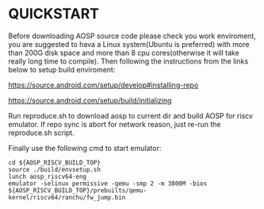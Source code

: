 # QUICKSTART

Before downloading AOSP source code please check you work enviroment, you are suggested to hava a Linux system(Ubuntu is preferred) with more than 200G disk space and more than 8 cpu cores(otherwise it will take really long time to compile). Then following the instructions from the links below to setup build enviroment:

https://source.android.com/setup/develop#installing-repo

https://source.android.com/setup/build/initializing

Run reproduce.sh to download aosp to current dir and build AOSP for riscv emulator. If repo sync is abort for network reason, just re-run the reproduce.sh script. 

Finally use the following cmd to start emulator:

```
cd ${AOSP_RISCV_BUILD_TOP}
source ./build/envsetup.sh
lunch aosp_riscv64-eng
emulator -selinux permissive -qemu -smp 2 -m 3800M -bios ${AOSP_RISCV_BUILD_TOP}/prebuilts/qemu-kernel/riscv64/ranchu/fw_jump.bin
```
